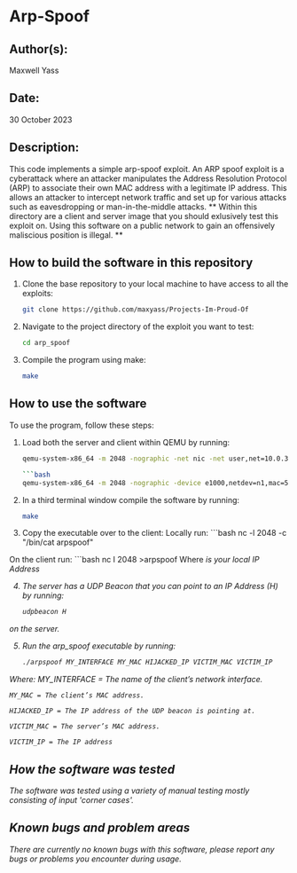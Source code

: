 # Arp-Spoof

## Author(s):

Maxwell Yass


## Date:

30 October 2023


## Description:

This code implements a simple arp-spoof exploit. An ARP spoof exploit is a cyberattack where an attacker manipulates the Address Resolution Protocol (ARP) to associate their own MAC address with a legitimate IP address. This allows an attacker to intercept network traffic and set up for various attacks such as eavesdropping or man-in-the-middle attacks.
** Within this directory are a client and server image that you should exlusively test this exploit on. Using this software on a public network to gain an offensively maliscious position is illegal. **


## How to build the software in this repository

1. Clone the base repository to your local machine to have access to all the exploits:
    ```bash
    git clone https://github.com/maxyass/Projects-Im-Proud-Of

2. Navigate to the project directory of the exploit you want to test:
    ```bash
    cd arp_spoof

3. Compile the program using make:
    ```bash
    make

## How to use the software

To use the program, follow these steps:

1. Load both the server and client within QEMU by running:
	```bash
	qemu-system-x86_64 -m 2048 -nographic -net nic -net user,net=10.0.3.0/24 -device e1000,netdev=n1,mac=52:54:00:12:34:56 -netdev socket,id=n1,listen=:1024 -hda arpspoof-server-sanitized-openwrt-x86-64-generic-ext4-combined.img

	```bash
	qemu-system-x86_64 -m 2048 -nographic -device e1000,netdev=n1,mac=52:54:00:12:34:57 -netdev socket,id=n1,connect=:1024 -hda arpspoof-client-sanitized-openwrt-x86-64-generic-ext4-combined.img

2. In a third terminal window compile the software by running:
    ```bash
    make

3. Copy the executable over to the client:
Locally run:
    	```bash
    	nc -l 2048 -c \"/bin/cat arpspoof\"

On the client run:
	```bash
	nc I 2048 >arpspoof
Where <I> is your local IP Address

4. The server has a UDP Beacon that you can point to an IP Address (H) by running:
	```bash
	udpbeacon H
on the server.

5. Run the arp_spoof executable by running:
	```bash
	./arpspoof MY_INTERFACE MY_MAC HIJACKED_IP VICTIM_MAC VICTIM_IP
Where: 
	MY_INTERFACE = The name of the client’s network interface.

	MY_MAC = The client’s MAC address.

	HIJACKED_IP = The IP address of the UDP beacon is pointing at.

	VICTIM_MAC = The server’s MAC address.

	VICTIM_IP = The IP address 


## How the software was tested

The software was tested using a variety of manual testing mostly consisting of input 'corner cases'. 


## Known bugs and problem areas

There are currently no known bugs with this software, please report any bugs or problems you encounter during usage.
